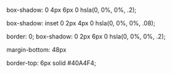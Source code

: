 <!-- simple box shadow -->
box-shadow: 0 4px 6px 0 hsla(0, 0%, 0%, .2);

<!-- simple inset box shadow -->
box-shadow: inset 0 2px 4px 0 hsla(0, 0%, 0%, .08);

<!-- simple no border and box shadow combo  -->
border: 0;
box-shadow: 0 2px 6px 0 hsla(0, 0%, 0%, .2);
<!-- simple create spacing -->
margin-bottom: 48px
<!-- simple border color accent -->
border-top: 6px solid #40A4F4;
